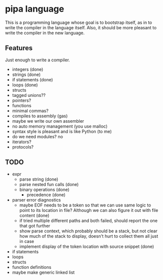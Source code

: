 # pipa language

This is a programming language whose goal is to bootstrap itself,
as in to write the compiler in the language itself.
Also, it should be more pleasant to write the compiler in the
new language.

## Features

Just enough to write a compiler.

* integers (done)
* strings (done)
* if statements (done)
* loops (done)
* structs
* tagged unions??
* pointers?
* functions
* minimal commas?
* compiles to assembly (gas)
* maybe we write our own assembler
* no auto memory management (you use malloc)
* syntax style is pleasant and is like Python (to me)
* do we need modules? no
* iterators?
* protocols?

## TODO

* expr
    * parse string (done)
    * parse nested fun calls (done)
    * binary operations (done)
        * precedence (done)
* parser error diagnostics
    * maybe EOF needs to be a token so that we can use same logic to point to its location in file? Although we can also figure it out with file content (done)
    * if tried multiple different paths and both failed, should report the one that got further
    * show parse context, which probably should be a stack, but not clear how much of
    the stack to display, doesn't hurt to collect them all just in case
    * implement display of the token location with source snippet (done)
* if statements
* loops
* structs
* function definitions
* maybe make generic linked list
